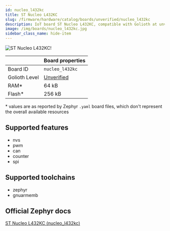 ```yaml
---
id: nucleo_l432kc
title: ST Nucleo L432KC
slug: /firmware/hardware/catalog/boards/unverified/nucleo_l432kc
description: IoT board ST Nucleo L432KC, compatible with Golioth at unverified level.
image: /img/boards/nucleo_l432kc.jpg
sidebar_class_name: hide-item
---
```


[//]: # (This is an auto-generated file, do not edit! Changes to it will be lost upon re-generation)

![ST Nucleo L432KC!](/img/boards/nucleo_l432kc.jpg "ST Nucleo L432KC")

|                | Board properties     |
| -------------  | -------------------- |
| Board ID       | `nucleo_l432kc` |
| Golioth Level  | [Unverified](/firmware/hardware#unverified-boards) |
| RAM*           | 64 kB |
| Flash*         | 256 kB |

\* values are as reported by Zephyr `.yaml` board files, which don't represent the overall available resources



## Supported features

* nvs
* pwm
* can
* counter
* spi

## Supported toolchains

* zephyr
* gnuarmemb

## Official Zephyr docs

[ST Nucleo L432KC (nucleo_l432kc)](https://docs.zephyrproject.org/latest/boards/st/nucleo_l432kc/doc/index.html)
